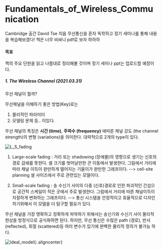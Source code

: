 # Fundamentals_of_Wireless_Communication
Cambridge 출간 David Tse 지음
무선통신을 혼자 독학하고 정기 세미나를 통해 내용을 복습해보겠다!
책은 너무 비싸니 pdf로 보자 하하하

#### 목표
책의 주요 단원을 읽고 나름대로 정리해볼 것이며 정기 세미나 ppt는 업로드할 예정이다.

##### 1. The Wireless Channel (2021.03.31)
무선 채널이 뭘까?

무선채널을 이해하기 좋은 방법(Key)로는 
1. 물리적인 파라미터
2. 모델링 문제
등.. 이있다.

무선 채널의 특징은 **시간 (time)**,  **주파수 (frequency)** 에따른 채널 강도 (the channel strength)의 변형 (variations)을 의미한다.
대략적으로 2개의 type이 있다.

![L_S_fading](https://user-images.githubusercontent.com/44052428/114838542-c1ea7c00-9e0f-11eb-8bac-f53d83e220c4.png)

1. Large-scale fading : 거리 또는 shadowing (장애물)의 영향으로 생기는 신호의 경로 감쇄를 뜻한다. 셀 크기를 벗어날만한 큰 이동에서 발생한다.
그림에서 거리에 따라 채널 이득이 완만하게 떨어지는 기울이가 완만한 그래프이다.
--> cell-site planning 셀 사이즈에서 주로 관련있는 모델이다.

2. Small-scale fading : 송 수신기 사이의 다중 (신호)경로로 인한 파괴적인 간섭으로 공간적 스케일이 작은 곳에서 주로 발생한다.
그림에서 거리에 따른 채널이득이 자잘하게 변화하는 그래프이다.
--> 통신 시스템을 안정적이고 효율적으로 디자인 하기위해서 이 모델을 더 탐구할 필요가 있다.

무선 채널을 가장 명확하고 정확하게 파악하기 위해서는 송신기와 수신기 사이 물리적 현상을 방정식으로 공식화하면 된다.
하지만, 무선 통신은 수많은 path (경로), 반사 (reflected), 회절 (scattered)등 여러 변수가 있기에 완벽한 물리적 정의가 불가능 하다.

![ideal_model](https://user-images.githubusercontent.com/44052428/114882251-b9f60080-9e3e-11eb-9f62-00c0249616f1.png){:.aligncenter}

